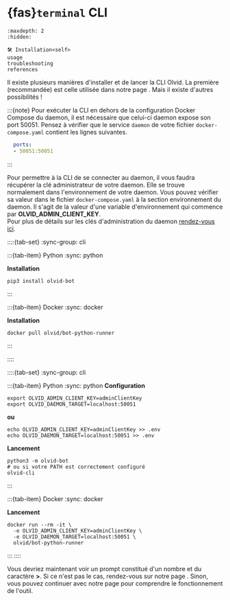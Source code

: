 # {fas}`terminal` CLI

```{toctree}
:maxdepth: 2
:hidden:

🛠️ Installation<self>
usage
troubleshooting
references
```

Il existe plusieurs manières d'installer et de lancer la CLI Olvid. La première (recommandée) est celle utilisée dans notre page [](/index).
Mais il existe d'autres possibilités !

:::{note}
Pour exécuter la CLI en dehors de la configuration Docker Compose du daemon, il est nécessaire que celui-ci daemon expose son port 50051.
Pensez à vérifier que le service `daemon` de votre fichier `docker-compose.yaml` contient les lignes suivantes.
```yaml
  ports:
  - 50051:50051
```
:::

Pour permettre à la CLI de se connecter au daemon, il vous faudra récupérer la clé administrateur de votre daemon.
Elle se trouve normalement dans l'environnement de votre daemon. Vous pouvez vérifier sa valeur dans le fichier `docker-compose.yaml` à la section environnement du daemon.
Il s'agit de la valeur d'une variable d'environnement qui commence par **OLVID_ADMIN_CLIENT_KEY**.  
Pour plus de détails sur les clés d'administration du daemon [rendez-vous ici](/daemon/configuration.md#clés-client-administrateur).

::::{tab-set}
:sync-group: cli

:::{tab-item} Python
:sync: python

**Installation**
```shell
pip3 install olvid-bot
```
:::

:::{tab-item} Docker
:sync: docker

**Installation**
```shell
docker pull olvid/bot-python-runner
```
:::

::::

::::{tab-set}
:sync-group: cli

:::{tab-item} Python
:sync: python
**Configuration**
```shell
export OLVID_ADMIN_CLIENT_KEY=adminClientKey
export OLVID_DAEMON_TARGET=localhost:50051
```

**ou**

```shell
echo OLVID_ADMIN_CLIENT_KEY=adminClientKey >> .env
echo OLVID_DAEMON_TARGET=localhost:50051 >> .env
```

**Lancement**
```shell
python3 -m olvid-bot
# ou si votre PATH est correctement configuré
olvid-cli
```

:::

:::{tab-item} Docker
:sync: docker

**Lancement**
```shell
docker run --rm -it \
  -e OLVID_ADMIN_CLIENT_KEY=adminClientKey \
  -e OLVID_DAEMON_TARGET=localhost:50051 \
  olvid/bot-python-runner
```
:::
::::

Vous devriez maintenant voir un prompt constitué d'un nombre et du caractère **>**. Si ce n'est pas le cas, rendez-vous sur notre page [](/cli/troubleshooting).
Sinon, vous pouvez continuer avec notre page [](/cli/usage) pour comprendre le fonctionnement de l'outil.
